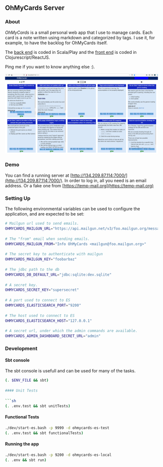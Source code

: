 ## OhMyCards Server

### About

*OhMyCards* is a small personal web app that I use to manage cards. Each card is
a note written using markdown and categorized by tags. I use it, for example, to
have the backlog for OhMyCards itself.

The [back end](https://github.com/vitorqb/oh-my-cards) is coded in Scala/Play and the [front end](https://github.com/vitorqb/oh-my-cards) is coded in Clojurescript/ReactJS.

Ping me if you want to know anything else :).

![Image of cards grid](./img/grid.png)


### Demo

You can find a running server at [http://134.209.87.114:7000/](http://134.209.87.114:7000/). In
order to log in, all you need is an email address. Or a fake one from
[https://temp-mail.org](https://temp-mail.org)


### Setting Up

The following environmental variables can be used to configure the
application, and are expected to be set:

```bash
# Mailgun url used to send emails.
OHMYCARDS_MAILGUN_URL="https://api.mailgun.net/v3/foo.mailgun.org/messages"

# The "from" email when sending emails.
OHMYCARDS_MAILGUN_FROM="Info OhMyCards <mailgun@foo.mailgun.org>"

# The secret key to authenticate with mailgun
OHMYCARDS_MAILGUN_KEY="foobarbaz"

# The jdbc path to the db
OHMYCARDS_DB_DEFAULT_URL="jdbc:sqlite:dev.sqlite"

# A secret key.
OHMYCARDS_SECRET_KEY="supersecret"

# A port used to connect to ES
OHMYCARDS_ELASTICSEARCH_PORT="9200"

# The host used to connect to ES
OHMYCARDS_ELASTICSEARCH_HOST="127.0.0.1"

# A secret url, under which the admin commands are available.
OHMYCARDS_ADMIN_DASHBOARD_SECRET_URL="admin"
```

### Development

#### Sbt console
The sbt console is usefull and can be used for many of the tasks.

```sh
(. $ENV_FILE && sbt)

#### Unit Tests

```sh
(. .env.test && sbt unitTests)
```

#### Functional Tests

```sh
./dev/start-es.bash -p 9999 -d ohmycards-es-test
(. .env.test && sbt functionalTests)
```

#### Running the app

```sh
./dev/start-es.bash -p 9200 -d ohmycards-es-local
(. .env && sbt run)
```
